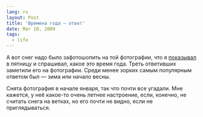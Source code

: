 ```yaml
---
lang: ru
layout: Post
title: 'Времена года — ответ'
date: Mar 10, 2009
tags:
  - life
---
```


А вот снег надо было зафотошопить на той фотографии, что я [показывал](http://birdwatcher.ru/blog/3293/ "Времена года — вопрос") в пятницу и спрашивал, какое это время года. Треть ответивших заметили его на фотографии. Среди менее зорких самым популярным ответом был — зима или начало весны.

Снята фотография в начале января, так что почти все угадали. Мне кажется, у неё какое-то очень летнее настроение, если, конечно, не считать снега на ветках, но его почти не видно, если не приглядываться.
